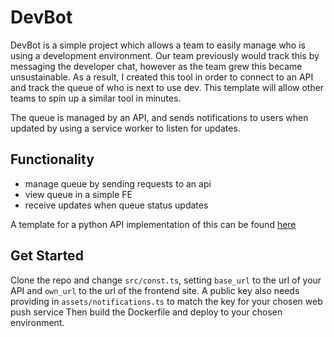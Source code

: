 # DevBot
DevBot is a simple project which allows a team to easily manage who is using a development environment.
Our team previously would track this by messaging the developer chat, however as the team grew this became unsustainable.
As a result, I created this tool in order to connect to an API and track the queue of who is next to use dev.
This template will allow other teams to spin up a similar tool in minutes.

The queue is managed by an API, and sends notifications to users when updated by using a service worker to listen for updates.


## Functionality
- manage queue by sending requests to an api
- view queue in a simple FE
- receive updates when queue status updates

A template for a python API implementation of this can be found [here](https://github.com/ozwolf65/devbotAPI)

## Get Started
Clone the repo and change `src/const.ts`, setting `base_url` to the url of your API and `own_url` to the url of the frontend site.
A public key also needs providing in `assets/notifications.ts` to match the key for your chosen web push service
Then build the Dockerfile and deploy to your chosen environment.
